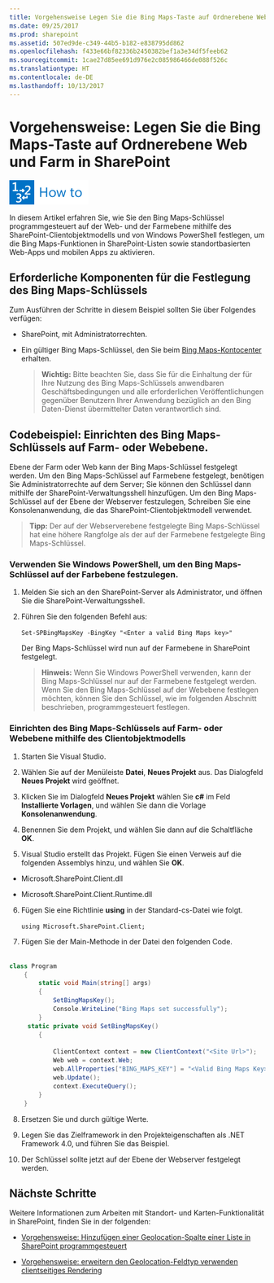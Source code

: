 ```yaml
---
title: Vorgehensweise Legen Sie die Bing Maps-Taste auf Ordnerebene Web und Farm in SharePoint
ms.date: 09/25/2017
ms.prod: sharepoint
ms.assetid: 507ed9de-c349-44b5-b182-e838795dd862
ms.openlocfilehash: f433e66bf82336b2450382bef1a3e34df5feeb62
ms.sourcegitcommit: 1cae27d85ee691d976e2c085986466de088f526c
ms.translationtype: HT
ms.contentlocale: de-DE
ms.lasthandoff: 10/13/2017
---
```

# <a name="how-to-set-the-bing-maps-key-at-the-web-and-farm-level-in-sharepoint"></a>Vorgehensweise: Legen Sie die Bing Maps-Taste auf Ordnerebene Web und Farm in SharePoint

  
    
    
![Thema mit Anleitung](../images/mod_icon_howto.png)
  
    
    

  
    
    

  
    
    
In diesem Artikel erfahren Sie, wie Sie den Bing Maps-Schlüssel programmgesteuert auf der Web- und der Farmebene mithilfe des SharePoint-Clientobjektmodells und von Windows PowerShell festlegen, um die Bing Maps-Funktionen in SharePoint-Listen sowie standortbasierten Web-Apps und mobilen Apps zu aktivieren.

  
    
    


## <a name="prerequisites-for-setting-the-bing-maps-key"></a>Erforderliche Komponenten für die Festlegung des Bing Maps-Schlüssels
<a name="SP15Bing_prereq"> </a>

Zum Ausführen der Schritte in diesem Beispiel sollten Sie über Folgendes verfügen:
  
    
    

- SharePoint, mit Administratorrechten.
    
  
- Ein gültiger Bing Maps-Schlüssel, den Sie beim [Bing Maps-Kontocenter](https://www.bingmapsportal.com/) erhalten.
    
    > **Wichtig:** Bitte beachten Sie, dass Sie für die Einhaltung der für Ihre Nutzung des Bing Maps-Schlüssels anwendbaren Geschäftsbedingungen und alle erforderlichen Veröffentlichungen gegenüber Benutzern Ihrer Anwendung bezüglich an den Bing Daten-Dienst übermittelter Daten verantwortlich sind. 

## <a name="code-example-set-the-bing-maps-key-at-the-farm-or-web-level"></a>Codebeispiel: Einrichten des Bing Maps-Schlüssels auf Farm- oder Webebene.
<a name="SP15Setbing_farm"> </a>

Ebene der Farm oder Web kann der Bing Maps-Schlüssel festgelegt werden. Um den Bing Maps-Schlüssel auf Farmebene festgelegt, benötigen Sie Administratorrechte auf dem Server; Sie können den Schlüssel dann mithilfe der SharePoint-Verwaltungsshell hinzufügen. Um den Bing Maps-Schlüssel auf der Ebene der Webserver festzulegen, Schreiben Sie eine Konsolenanwendung, die das SharePoint-Clientobjektmodell verwendet.
  
    
    

> **Tipp:** Der auf der Webserverebene festgelegte Bing Maps-Schlüssel hat eine höhere Rangfolge als der auf der Farmebene festgelegte Bing Maps-Schlüssel. 
  
    
    


### <a name="to-set-the-bing-maps-key-at-the-farm-level-using-windows-powershell"></a>Verwenden Sie Windows PowerShell, um den Bing Maps-Schlüssel auf der Farbebene festzulegen.


1. Melden Sie sich an den SharePoint-Server als Administrator, und öffnen Sie die SharePoint-Verwaltungsshell.
    
  
2. Führen Sie den folgenden Befehl aus: 
    
     `Set-SPBingMapsKey -BingKey "<Enter a valid Bing Maps key>"`
    
    Der Bing Maps-Schlüssel wird nun auf der Farmebene in SharePoint festgelegt. 
    
    > **Hinweis:** Wenn Sie Windows PowerShell verwenden, kann der Bing Maps-Schlüssel nur auf der Farmebene festgelegt werden. Wenn Sie den Bing Maps-Schlüssel auf der Webebene festlegen möchten, können Sie den Schlüssel, wie im folgenden Abschnitt beschrieben, programmgesteuert festlegen. 

### <a name="to-set-the-bing-maps-key-at-the-farm-or-web-level-using-the-client-object-model"></a>Einrichten des Bing Maps-Schlüssels auf Farm- oder Webebene mithilfe des Clientobjektmodells


1. Starten Sie Visual Studio.
    
  
2. Wählen Sie auf der Menüleiste **Datei**, **Neues Projekt** aus. Das Dialogfeld **Neues Projekt** wird geöffnet.
    
  
3. Klicken Sie im Dialogfeld **Neues Projekt** wählen Sie **c#** im Feld **Installierte Vorlagen**, und wählen Sie dann die Vorlage **Konsolenanwendung**.
    
  
4. Benennen Sie dem Projekt, und wählen Sie dann auf die Schaltfläche **OK**.
    
  
5. Visual Studio erstellt das Projekt. Fügen Sie einen Verweis auf die folgenden Assemblys hinzu, und wählen Sie **OK**.
    
  - Microsoft.SharePoint.Client.dll
    
  
  - Microsoft.SharePoint.Client.Runtime.dll
    
  
6. Fügen Sie eine Richtlinie **using** in der Standard-cs-Datei wie folgt.
    
     `using Microsoft.SharePoint.Client;`
    
  
7. Fügen Sie der Main-Methode in der Datei den folgenden Code.
    
```cs
  
class Program
    {
        static void Main(string[] args)
        {
            SetBingMapsKey();
            Console.WriteLine("Bing Maps set successfully");
        }
     static private void SetBingMapsKey()
        {

            ClientContext context = new ClientContext("<Site Url>");
            Web web = context.Web;
            web.AllProperties["BING_MAPS_KEY"] = "<Valid Bing Maps Key>"
            web.Update();
            context.ExecuteQuery();
        }    
    }

```

8. Ersetzen Sie  <Site Url> und _<Valid Bing Maps Key>_ durch gültige Werte.
    
  
9. Legen Sie das Zielframework in den Projekteigenschaften als .NET Framework 4.0, und führen Sie das Beispiel.
    
  
10. Der Schlüssel sollte jetzt auf der Ebene der Webserver festgelegt werden. 
    
  

## <a name="next-steps"></a>Nächste Schritte
<a name="SP15Bing_nextsteps"> </a>

Weitere Informationen zum Arbeiten mit Standort- und Karten-Funktionalität in SharePoint, finden Sie in der folgenden:
  
    
    

-  [Vorgehensweise: Hinzufügen einer Geolocation-Spalte einer Liste in SharePoint programmgesteuert](how-to-add-a-geolocation-column-to-a-list-programmatically-in-sharepoint.md)
    
  
-  [Vorgehensweise: erweitern den Geolocation-Feldtyp verwenden clientseitiges Rendering](how-to-extend-the-geolocation-field-type-using-client-side-rendering.md)
    
  

